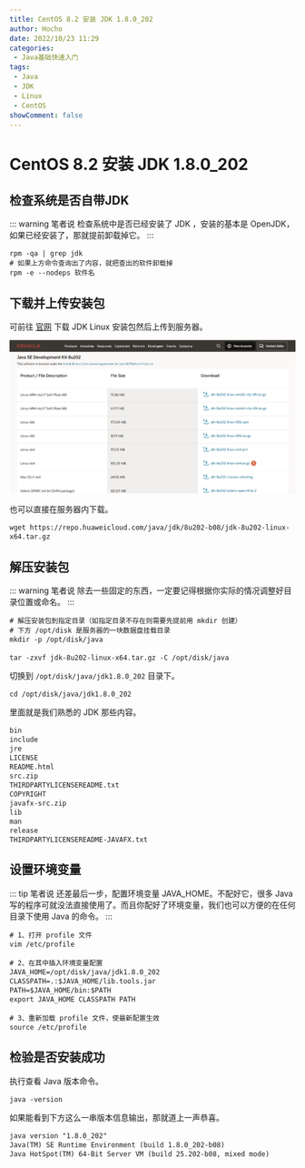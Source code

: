 ```yaml
---
title: CentOS 8.2 安装 JDK 1.8.0_202
author: Hocho
date: 2022/10/23 11:29
categories:
 - Java基础快速入门
tags:
 - Java
 - JDK
 - Linux
 - CentOS
showComment: false
---
```


# CentOS 8.2 安装 JDK 1.8.0_202

## 检查系统是否自带JDK

::: warning 笔者说
检查系统中是否已经安装了 JDK ，安装的基本是 OpenJDK，如果已经安装了，那就提前卸载掉它。
:::

```shell
rpm -qa | grep jdk
# 如果上方命令查询出了内容，就把查出的软件卸载掉
rpm -e --nodeps 软件名
```

## 下载并上传安装包

可前往 [官网](https://www.oracle.com/java/technologies/javase/javase8-archive-downloads.html) 下载 JDK Linux 安装包然后上传到服务器。

![202210231130566](../../../public/img/2022/10/23/202210231130566.png)

也可以直接在服务器内下载。

```shell
wget https://repo.huaweicloud.com/java/jdk/8u202-b08/jdk-8u202-linux-x64.tar.gz
```

## 解压安装包

::: warning 笔者说
除去一些固定的东西，一定要记得根据你实际的情况调整好目录位置或命名。
:::

```shell
# 解压安装包到指定目录（如指定目录不存在则需要先提前用 mkdir 创建）
# 下方 /opt/disk 是服务器的一块数据盘挂载目录
mkdir -p /opt/disk/java

tar -zxvf jdk-8u202-linux-x64.tar.gz -C /opt/disk/java
```

切换到 `/opt/disk/java/jdk1.8.0_202` 目录下。

```shell
cd /opt/disk/java/jdk1.8.0_202
```

里面就是我们熟悉的 JDK 那些内容。

```
bin
include
jre
LICENSE
README.html
src.zip
THIRDPARTYLICENSEREADME.txt
COPYRIGHT
javafx-src.zip
lib
man
release
THIRDPARTYLICENSEREADME-JAVAFX.txt
```

## 设置环境变量

::: tip 笔者说
还差最后一步，配置环境变量 JAVA_HOME。不配好它，很多 Java 写的程序可就没法直接使用了。而且你配好了环境变量，我们也可以方便的在任何目录下使用 Java 的命令。
:::

```shell
# 1、打开 profile 文件
vim /etc/profile

# 2、在其中插入环境变量配置
JAVA_HOME=/opt/disk/java/jdk1.8.0_202
CLASSPATH=.:$JAVA_HOME/lib.tools.jar
PATH=$JAVA_HOME/bin:$PATH
export JAVA_HOME CLASSPATH PATH

# 3、重新加载 profile 文件，使最新配置生效
source /etc/profile
```

## 检验是否安装成功

执行查看 Java 版本命令。

```shell
java -version
```

如果能看到下方这么一串版本信息输出，那就道上一声恭喜。

```shell
java version "1.8.0_202"
Java(TM) SE Runtime Environment (build 1.8.0_202-b08)
Java HotSpot(TM) 64-Bit Server VM (build 25.202-b08, mixed mode)
```
